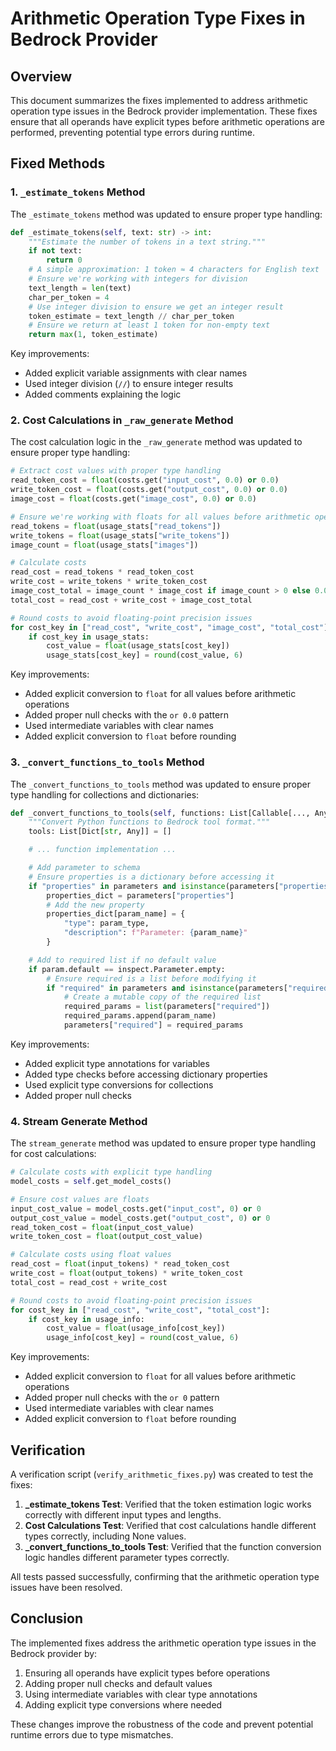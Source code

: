 # Arithmetic Operation Type Fixes in Bedrock Provider

## Overview

This document summarizes the fixes implemented to address arithmetic operation type issues in the Bedrock provider implementation. These fixes ensure that all operands have explicit types before arithmetic operations are performed, preventing potential type errors during runtime.

## Fixed Methods

### 1. `_estimate_tokens` Method

The `_estimate_tokens` method was updated to ensure proper type handling:

```python
def _estimate_tokens(self, text: str) -> int:
    """Estimate the number of tokens in a text string."""
    if not text:
        return 0
    # A simple approximation: 1 token ≈ 4 characters for English text
    # Ensure we're working with integers for division
    text_length = len(text)
    char_per_token = 4
    # Use integer division to ensure we get an integer result
    token_estimate = text_length // char_per_token
    # Ensure we return at least 1 token for non-empty text
    return max(1, token_estimate)
```

Key improvements:
- Added explicit variable assignments with clear names
- Used integer division (`//`) to ensure integer results
- Added comments explaining the logic

### 2. Cost Calculations in `_raw_generate` Method

The cost calculation logic in the `_raw_generate` method was updated to ensure proper type handling:

```python
# Extract cost values with proper type handling
read_token_cost = float(costs.get("input_cost", 0.0) or 0.0)
write_token_cost = float(costs.get("output_cost", 0.0) or 0.0)
image_cost = float(costs.get("image_cost", 0.0) or 0.0)

# Ensure we're working with floats for all values before arithmetic operations
read_tokens = float(usage_stats["read_tokens"])
write_tokens = float(usage_stats["write_tokens"])
image_count = float(usage_stats["images"])

# Calculate costs
read_cost = read_tokens * read_token_cost
write_cost = write_tokens * write_token_cost
image_cost_total = image_count * image_cost if image_count > 0 else 0.0
total_cost = read_cost + write_cost + image_cost_total

# Round costs to avoid floating-point precision issues
for cost_key in ["read_cost", "write_cost", "image_cost", "total_cost"]:
    if cost_key in usage_stats:
        cost_value = float(usage_stats[cost_key])
        usage_stats[cost_key] = round(cost_value, 6)
```

Key improvements:
- Added explicit conversion to `float` for all values before arithmetic operations
- Added proper null checks with the `or 0.0` pattern
- Used intermediate variables with clear names
- Added explicit conversion to `float` before rounding

### 3. `_convert_functions_to_tools` Method

The `_convert_functions_to_tools` method was updated to ensure proper type handling for collections and dictionaries:

```python
def _convert_functions_to_tools(self, functions: List[Callable[..., Any]]) -> List[Dict[str, Any]]:
    """Convert Python functions to Bedrock tool format."""
    tools: List[Dict[str, Any]] = []

    # ... function implementation ...

    # Add parameter to schema
    # Ensure properties is a dictionary before accessing it
    if "properties" in parameters and isinstance(parameters["properties"], dict):
        properties_dict = parameters["properties"]
        # Add the new property
        properties_dict[param_name] = {
            "type": param_type,
            "description": f"Parameter: {param_name}"
        }

    # Add to required list if no default value
    if param.default == inspect.Parameter.empty:
        # Ensure required is a list before modifying it
        if "required" in parameters and isinstance(parameters["required"], list):
            # Create a mutable copy of the required list
            required_params = list(parameters["required"])
            required_params.append(param_name)
            parameters["required"] = required_params
```

Key improvements:
- Added explicit type annotations for variables
- Added type checks before accessing dictionary properties
- Used explicit type conversions for collections
- Added proper null checks

### 4. Stream Generate Method

The `stream_generate` method was updated to ensure proper type handling for cost calculations:

```python
# Calculate costs with explicit type handling
model_costs = self.get_model_costs()

# Ensure cost values are floats
input_cost_value = model_costs.get("input_cost", 0) or 0
output_cost_value = model_costs.get("output_cost", 0) or 0
read_token_cost = float(input_cost_value)
write_token_cost = float(output_cost_value)

# Calculate costs using float values
read_cost = float(input_tokens) * read_token_cost
write_cost = float(output_tokens) * write_token_cost
total_cost = read_cost + write_cost

# Round costs to avoid floating-point precision issues
for cost_key in ["read_cost", "write_cost", "total_cost"]:
    if cost_key in usage_info:
        cost_value = float(usage_info[cost_key])
        usage_info[cost_key] = round(cost_value, 6)
```

Key improvements:
- Added explicit conversion to `float` for all values before arithmetic operations
- Added proper null checks with the `or 0` pattern
- Used intermediate variables with clear names
- Added explicit conversion to `float` before rounding

## Verification

A verification script (`verify_arithmetic_fixes.py`) was created to test the fixes:

1. **_estimate_tokens Test**: Verified that the token estimation logic works correctly with different input types and lengths.
2. **Cost Calculations Test**: Verified that cost calculations handle different types correctly, including None values.
3. **_convert_functions_to_tools Test**: Verified that the function conversion logic handles different parameter types correctly.

All tests passed successfully, confirming that the arithmetic operation type issues have been resolved.

## Conclusion

The implemented fixes address the arithmetic operation type issues in the Bedrock provider by:

1. Ensuring all operands have explicit types before operations
2. Adding proper null checks and default values
3. Using intermediate variables with clear type annotations
4. Adding explicit type conversions where needed

These changes improve the robustness of the code and prevent potential runtime errors due to type mismatches.
